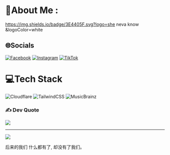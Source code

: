 # 💫About Me :
https://img.shields.io/badge/3E4405F.svg?logo=she neva know &logoColor=white

## 🌐Socials
[![Facebook](https://img.shields.io/badge/Facebook-%231877F2.svg?logo=Facebook&logoColor=white)](https://facebook.com/yikhang09) [![Instagram](https://img.shields.io/badge/Instagram-%23E4405F.svg?logo=Instagram&logoColor=white)](https://instagram.com/_yikhang09) [![TikTok](https://img.shields.io/badge/TikTok-%23000000.svg?logo=TikTok&logoColor=white)](https://tiktok.com/@30khg9) 

# 💻Tech Stack
![Cloudflare](https://img.shields.io/badge/Cloudflare-F38020?style=for-the-badge&logo=Cloudflare&logoColor=white) ![TailwindCSS](https://img.shields.io/badge/tailwindcss-%2338B2AC.svg?style=for-the-badge&logo=tailwind-css&logoColor=white) ![MusicBrainz](https://img.shields.io/badge/Musicbrainz-EB743B?style=for-the-badge&logo=musicbrainz&logoColor=BA478F)


### ✍️ Dev Quote
![](https://quotes-github-readme.vercel.app/api?type=horizontal&theme=radical)


---
[![](https://visitcount.itsvg.in/api?id=howlongisforever&icon=0&color=0)](https://visitcount.itsvg.in)

后来的我们 什么都有了, 却没有了我们。
